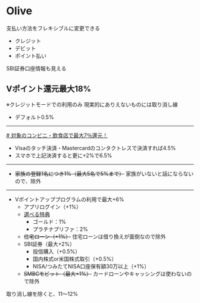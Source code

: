 # Olive

支払い方法をフレキシブルに変更できる
- クレジット
- デビット
- ポイント払い

SBI証券口座情報も見える

## Vポイント還元最大18%
※クレジットモードでの利用のみ
現実的にありえないものには取り消し線

- デフォルト0.5%
----
[# 対象のコンビニ・飲食店で最大7％還元！](https://www.smbc-card.com/mem/cardinfo/cardinfo9001629.jsp)
- Visaのタッチ決済・Mastercardのコンタクトレスで決済すれば4.5%
- スマホで上記決済すると更に+2%で6.5%
----
- ~~家族の登録1名につき1%（最大5名で5%まで）~~
  家族がいないと話にならないので、除外
----

- Vポイントアッププログラムの利用で最大+6%
	- アプリログイン（+1%）
	- [選べる特典](https://www.smbc.co.jp/kojin/olive-account/#anc02)
		- ゴールド：1%
		- プラチナプリファ：2%
	- ~~住宅ローン（+1%）~~
	  住宅ローンは借り換えが面倒なので除外
	- SBI証券（最大+2%）
		- 投信購入（+0.5%）
		- 国内株式or米国株式取引（+0.5%）
		- NISA/つみたてNISA口座保有額30万以上（+1%）
	- ~~SMBCモビット（最大+1%）~~
	  カードローンやキャッシングは使わないので除外

取り消し線を除くと、11〜12%
